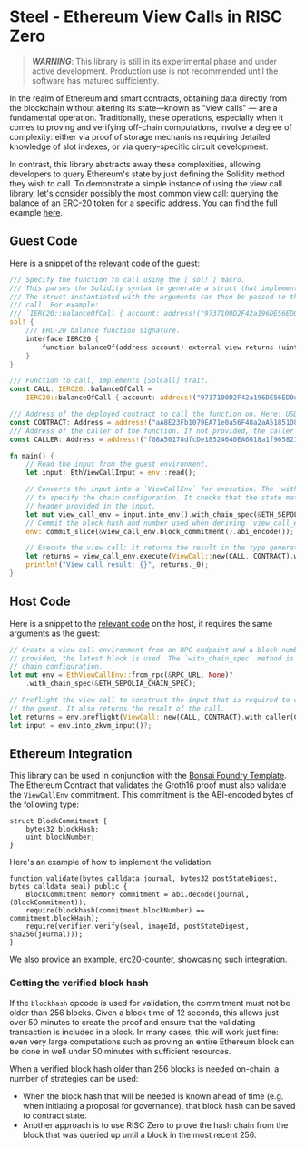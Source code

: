 # Steel - Ethereum View Calls in RISC Zero

> ***WARNING***: This library is still in its experimental phase and under active development. Production use is not recommended until the software has matured sufficiently.

In the realm of Ethereum and smart contracts, obtaining data directly from the blockchain without altering its state—known as "view calls" — are a fundamental operation.
Traditionally, these operations, especially when it comes to proving and verifying off-chain computations, involve a degree of complexity: either via proof of storage mechanisms requiring detailed knowledge of slot indexes, or via query-specific circuit development.

In contrast, this library abstracts away these complexities, allowing developers to query Ethereum's state by just defining the Solidity method they wish to call.
To demonstrate a simple instance of using the view call library, let's consider possibly the most common view call: querying the balance of an ERC-20 token for a specific address.
You can find the full example [here](../examples/erc20/README.md).

## Guest Code

Here is a snippet of the [relevant code](../examples/erc20/methods/guest/src/main.rs) of the guest:

```rust
/// Specify the function to call using the [`sol!`] macro.
/// This parses the Solidity syntax to generate a struct that implements the [SolCall] trait.
/// The struct instantiated with the arguments can then be passed to the [ViewCall] to execute the
/// call. For example:
/// `IERC20::balanceOfCall { account: address!("9737100D2F42a196DE56ED0d1f6fF598a250E7E4") }`
sol! {
    /// ERC-20 balance function signature.
    interface IERC20 {
        function balanceOf(address account) external view returns (uint);
    }
}

/// Function to call, implements [SolCall] trait.
const CALL: IERC20::balanceOfCall =
    IERC20::balanceOfCall { account: address!("9737100D2F42a196DE56ED0d1f6fF598a250E7E4") };

/// Address of the deployed contract to call the function on. Here: USDT contract on Sepolia
const CONTRACT: Address = address!("aA8E23Fb1079EA71e0a56F48a2aA51851D8433D0");
/// Address of the caller of the function. If not provided, the caller will be the [CONTRACT].
const CALLER: Address = address!("f08A50178dfcDe18524640EA6618a1f965821715");

fn main() {
    // Read the input from the guest environment.
    let input: EthViewCallInput = env::read();

    // Converts the input into a `ViewCallEnv` for execution. The `with_chain_spec` method is used
    // to specify the chain configuration. It checks that the state matches the state root in the
    // header provided in the input.
    let mut view_call_env = input.into_env().with_chain_spec(&ETH_SEPOLIA_CHAIN_SPEC);
    // Commit the block hash and number used when deriving `view_call_env` to the journal.
    env::commit_slice(&view_call_env.block_commitment().abi_encode());

    // Execute the view call; it returns the result in the type generated by the `sol!` macro.
    let returns = view_call_env.execute(ViewCall::new(CALL, CONTRACT).with_caller(CALLER));
    println!("View call result: {}", returns._0);
}
```

## Host Code

Here is a snippet to the [relevant code](../examples/erc20/host/src/main.rs) on the host, it requires the same arguments as the guest:

```rust
// Create a view call environment from an RPC endpoint and a block number. If no block number is
// provided, the latest block is used. The `with_chain_spec` method is used to specify the
// chain configuration.
let mut env = EthViewCallEnv::from_rpc(&RPC_URL, None)?
    .with_chain_spec(&ETH_SEPOLIA_CHAIN_SPEC);

// Preflight the view call to construct the input that is required to execute the function in
// the guest. It also returns the result of the call.
let returns = env.preflight(ViewCall::new(CALL, CONTRACT).with_caller(CALLER))?;
let input = env.into_zkvm_input()?;
```

## Ethereum Integration

This library can be used in conjunction with the [Bonsai Foundry Template]. The Ethereum Contract that validates the Groth16 proof must also validate the `ViewCallEnv` commitment. This commitment is the ABI-encoded bytes of the following type:

```solidity
struct BlockCommitment {
    bytes32 blockHash;
    uint blockNumber;
}
```

Here's an example of how to implement the validation:

```solidity
function validate(bytes calldata journal, bytes32 postStateDigest, bytes calldata seal) public {
    BlockCommitment memory commitment = abi.decode(journal, (BlockCommitment));
    require(blockhash(commitment.blockNumber) == commitment.blockHash);
    require(verifier.verify(seal, imageId, postStateDigest, sha256(journal)));
}
```

We also provide an example, [erc20-counter], showcasing such integration.

### Getting the verified block hash

If the `blockhash` opcode is used for validation, the commitment must not be older than 256 blocks.
Given a block time of 12 seconds, this allows just over 50 minutes to create the proof and ensure that the validating transaction is included in a block.
In many cases, this will work just fine: even very large computations such as proving an entire Ethereum block can be done in well under 50 minutes with sufficient resources.

When a verified block hash older than 256 blocks is needed on-chain, a number of strategies can be used:

* When the block hash that will be needed is known ahead of time (e.g. when initiating a proposal for governance), that block hash can be saved to contract state.
* Another approach is to use RISC Zero to prove the hash chain from the block that was queried up until a block in the most recent 256.

[erc20-counter]: ./examples/erc20-counter/README.md
[Bonsai Foundry Template]: https://github.com/risc0/bonsai-foundry-template
